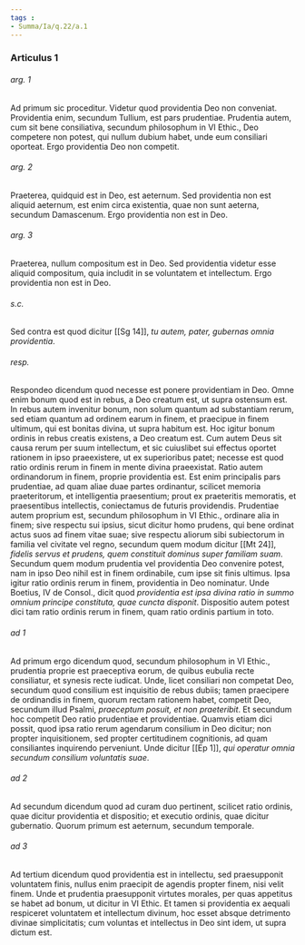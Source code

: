 ```yaml
---
tags : 
- Summa/Ia/q.22/a.1
---
```


### Articulus 1

###### arg. 1
Ad primum sic proceditur. Videtur quod providentia Deo non conveniat. Providentia enim, secundum Tullium, est pars prudentiae. Prudentia autem, cum sit bene consiliativa, secundum philosophum in VI Ethic., Deo competere non potest, qui nullum dubium habet, unde eum consiliari oporteat. Ergo providentia Deo non competit.

###### arg. 2
Praeterea, quidquid est in Deo, est aeternum. Sed providentia non est aliquid aeternum, est enim circa existentia, quae non sunt aeterna, secundum Damascenum. Ergo providentia non est in Deo.

###### arg. 3
Praeterea, nullum compositum est in Deo. Sed providentia videtur esse aliquid compositum, quia includit in se voluntatem et intellectum. Ergo providentia non est in Deo.

###### s.c.
Sed contra est quod dicitur [[Sg 14]], *tu autem, pater, gubernas omnia providentia*.

###### resp.
Respondeo dicendum quod necesse est ponere providentiam in Deo. Omne enim bonum quod est in rebus, a Deo creatum est, ut supra ostensum est. In rebus autem invenitur bonum, non solum quantum ad substantiam rerum, sed etiam quantum ad ordinem earum in finem, et praecipue in finem ultimum, qui est bonitas divina, ut supra habitum est. Hoc igitur bonum ordinis in rebus creatis existens, a Deo creatum est. Cum autem Deus sit causa rerum per suum intellectum, et sic cuiuslibet sui effectus oportet rationem in ipso praeexistere, ut ex superioribus patet; necesse est quod ratio ordinis rerum in finem in mente divina praeexistat. Ratio autem ordinandorum in finem, proprie providentia est. Est enim principalis pars prudentiae, ad quam aliae duae partes ordinantur, scilicet memoria praeteritorum, et intelligentia praesentium; prout ex praeteritis memoratis, et praesentibus intellectis, coniectamus de futuris providendis. Prudentiae autem proprium est, secundum philosophum in VI Ethic., ordinare alia in finem; sive respectu sui ipsius, sicut dicitur homo prudens, qui bene ordinat actus suos ad finem vitae suae; sive respectu aliorum sibi subiectorum in familia vel civitate vel regno, secundum quem modum dicitur [[Mt 24]], *fidelis servus et prudens, quem constituit dominus super familiam suam*. Secundum quem modum prudentia vel providentia Deo convenire potest, nam in ipso Deo nihil est in finem ordinabile, cum ipse sit finis ultimus. Ipsa igitur ratio ordinis rerum in finem, providentia in Deo nominatur. Unde Boetius, IV de Consol., dicit quod *providentia est ipsa divina ratio in summo omnium principe constituta, quae cuncta disponit*. Dispositio autem potest dici tam ratio ordinis rerum in finem, quam ratio ordinis partium in toto.

###### ad 1
Ad primum ergo dicendum quod, secundum philosophum in VI Ethic., prudentia proprie est praeceptiva eorum, de quibus eubulia recte consiliatur, et synesis recte iudicat. Unde, licet consiliari non competat Deo, secundum quod consilium est inquisitio de rebus dubiis; tamen praecipere de ordinandis in finem, quorum rectam rationem habet, competit Deo, secundum illud Psalmi, *praeceptum posuit, et non praeteribit*. Et secundum hoc competit Deo ratio prudentiae et providentiae. Quamvis etiam dici possit, quod ipsa ratio rerum agendarum consilium in Deo dicitur; non propter inquisitionem, sed propter certitudinem cognitionis, ad quam consiliantes inquirendo perveniunt. Unde dicitur [[Ep 1]], *qui operatur omnia secundum consilium voluntatis suae*.

###### ad 2
Ad secundum dicendum quod ad curam duo pertinent, scilicet ratio ordinis, quae dicitur providentia et dispositio; et executio ordinis, quae dicitur gubernatio. Quorum primum est aeternum, secundum temporale.

###### ad 3
Ad tertium dicendum quod providentia est in intellectu, sed praesupponit voluntatem finis, nullus enim praecipit de agendis propter finem, nisi velit finem. Unde et prudentia praesupponit virtutes morales, per quas appetitus se habet ad bonum, ut dicitur in VI Ethic. Et tamen si providentia ex aequali respiceret voluntatem et intellectum divinum, hoc esset absque detrimento divinae simplicitatis; cum voluntas et intellectus in Deo sint idem, ut supra dictum est.

